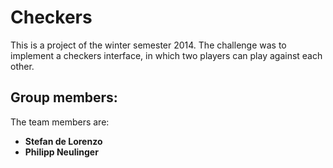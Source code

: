 Checkers
=========

This is a project of the winter semester 2014. The challenge was to implement a checkers interface, in which two players can play against each other.

Group members:
--------------

The team members are:

* **Stefan de Lorenzo** 
* **Philipp Neulinger**
